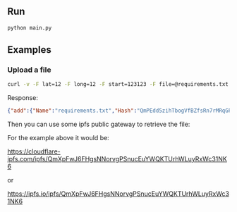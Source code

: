 ## Run

```bash
python main.py
```

## Examples

### Upload a file

```bash
curl -v -F lat=12 -F long=12 -F start=123123 -F file=@requirements.txt http://127.0.0.1:8000/upload/
```

Response:
```json
{"add":{"Name":"requirements.txt","Hash":"QmPEdd5zihTbogVfBZfsRn7rMRqGPhp8sgoXAgQnNY4sE4","Size":"3343"},"pin":{"Pins":["QmPEdd5zihTbogVfBZfsRn7rMRqGPhp8sgoXAgQnNY4sE4"]}}
```

Then you can use some ipfs public gateway to retrieve the file:

For the example above it would be: 

https://cloudflare-ipfs.com/ipfs/QmXpFwJ6FHgsNNorvgPSnucEuYWQKTUrhWLuyRxWc31NK6

or 

https://ipfs.io/ipfs/QmXpFwJ6FHgsNNorvgPSnucEuYWQKTUrhWLuyRxWc31NK6